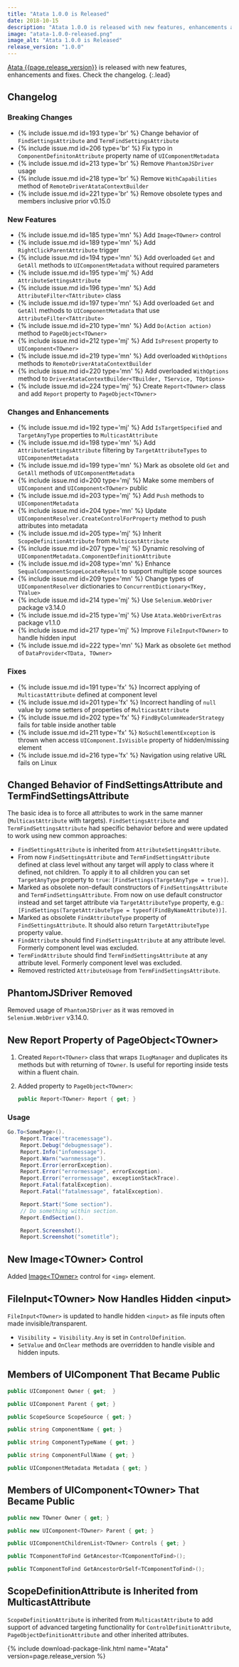 ```yaml
---
title: "Atata 1.0.0 is Released"
date: 2018-10-15
description: "Atata 1.0.0 is released with new features, enhancements and fixes. Check the changelog."
image: "atata-1.0.0-released.png"
image_alt: "Atata 1.0.0 is Released"
release_version: "1.0.0"
---
```


[Atata {{page.release_version}}](https://www.nuget.org/packages/Atata/{{page.release_version}})
is released with new features, enhancements and fixes.
Check the changelog.
{:.lead}

<!--more-->

## Changelog

### Breaking Changes

- {% include issue.md id=193 type='br' %} Change behavior of `FindSettingsAttribute` and `TermFindSettingsAttribute`
- {% include issue.md id=206 type='br' %} Fix typo in `ComponentDefinitonAttribute` property name of `UIComponentMetadata`
- {% include issue.md id=213 type='br' %} Remove `PhantomJSDriver` usage
- {% include issue.md id=218 type='br' %} Remove `WithCapabilities` method of `RemoteDriverAtataContextBuilder`
- {% include issue.md id=221 type='br' %} Remove obsolete types and members inclusive prior v0.15.0

### New Features

- {% include issue.md id=185 type='mn' %} Add `Image<TOwner>` control
- {% include issue.md id=189 type='mn' %} Add `RightClickParentAttribute` trigger
- {% include issue.md id=194 type='mn' %} Add overloaded `Get` and `GetAll` methods to `UIComponentMetadata` without required parameters
- {% include issue.md id=195 type='mj' %} Add `AttributeSettingsAttribute`
- {% include issue.md id=196 type='mn' %} Add `AttributeFilter<TAttribute>` class
- {% include issue.md id=197 type='mn' %} Add overloaded `Get` and `GetAll` methods to `UIComponentMetadata` that use `AttributeFilter<TAttribute>`
- {% include issue.md id=210 type='mn' %} Add `Do(Action action)` method to `PageObject<TOwner>`
- {% include issue.md id=212 type='mj' %} Add `IsPresent` property to `UIComponent<TOwner>`
- {% include issue.md id=219 type='mn' %} Add overloaded `WithOptions` methods to `RemoteDriverAtataContextBuilder`
- {% include issue.md id=220 type='mn' %} Add overloaded `WithOptions` method to `DriverAtataContextBuilder<TBuilder, TService, TOptions>`
- {% include issue.md id=224 type='mj' %} Create `Report<TOwner>` class and add `Report` property to `PageObject<TOwner>`

### Changes and Enhancements

- {% include issue.md id=192 type='mj' %} Add `IsTargetSpecified` and `TargetAnyType` properties to `MulticastAttribute`
- {% include issue.md id=198 type='mn' %} Add `AttributeSettingsAttribute` filtering by `TargetAttributeTypes` to `UIComponentMetadata`
- {% include issue.md id=199 type='mn' %} Mark as obsolete old `Get` and `GetAll` methods of `UIComponentMetadata`
- {% include issue.md id=200 type='mj' %} Make some members of `UIComponent` and `UIComponent<TOwner>` public
- {% include issue.md id=203 type='mj' %} Add `Push` methods to `UIComponentMetadata`
- {% include issue.md id=204 type='mn' %} Update `UIComponentResolver.CreateControlForProperty` method to push attributes into metadata
- {% include issue.md id=205 type='mj' %} Inherit `ScopeDefinitionAttribute` from `MulticastAttribute`
- {% include issue.md id=207 type='mj' %} Dynamic resolving of `UIComponentMetadata.ComponentDefinitionAttribute`
- {% include issue.md id=208 type='mn' %} Enhance `SequalComponentScopeLocateResult` to support multiple scope sources
- {% include issue.md id=209 type='mn' %} Change types of `UIComponentResolver` dictionaries to `ConcurrentDictionary<TKey, TValue>`
- {% include issue.md id=214 type='mj' %} Use `Selenium.WebDriver` package v3.14.0
- {% include issue.md id=215 type='mj' %} Use `Atata.WebDriverExtras` package v1.1.0
- {% include issue.md id=217 type='mj' %} Improve `FileInput<TOwner>` to handle hidden input
- {% include issue.md id=222 type='mn' %} Mark as obsolete `Get` method of `DataProvider<TData, TOwner>`

### Fixes

- {% include issue.md id=191 type='fx' %} Incorrect applying of `MulticastAttribute` defined at component level
- {% include issue.md id=201 type='fx' %} Incorrect handling of `null` value by some setters of properties of `MulticastAttribute`
- {% include issue.md id=202 type='fx' %} `FindByColumnHeaderStrategy` fails for table inside another table
- {% include issue.md id=211 type='fx' %} `NoSuchElementException` is thrown when access `UIComponent.IsVisible` property of hidden/missing element
- {% include issue.md id=216 type='fx' %} Navigation using relative URL fails on Linux

## Changed Behavior of FindSettingsAttribute and TermFindSettingsAttribute

The basic idea is to force all attributes to work in the same manner (`MulticastAttribute` with targets).
`FindSettingsAttribute` and `TermFindSettingsAttribute` had specific behavior before and were updated to work using new common approaches:

- `FindSettingsAttribute` is inherited from `AttributeSettingsAttribute`.
- From now `FindSettingsAttribute` and `TermFindSettingsAttribute` defined at class level without any target will apply to class where it defined, not children.
  To apply it to all children you can set `TargetAnyType` property to `true`: `[FindSettings(TargetAnyType = true)]`.
- Marked as obsolete non-default constructors of `FindSettingsAttribute` and `TermFindSettingsAttribute`.
  From now on use default constructor instead and set target attribute via `TargetAttributeType` property, e.g.: `[FindSettings(TargetAttributeType = typeof(FindByNameAttribute))]`.
- Marked as obsolete `FindAttributeType` property of `FindSettingsAttribute`.
  It should also return `TargetAttributeType` property value.
- `FindAttribute` should find `FindSettingsAttribute` at any attribute level.
  Formerly component level was excluded.
- `TermFindAttribute` should find `TermFindSettingsAttribute` at any attribute level.
  Formerly component level was excluded.
- Removed restricted `AttributeUsage` from `TermFindSettingsAttribute`.

## PhantomJSDriver Removed

Removed usage of `PhantomJSDriver` as it was removed in `Selenium.WebDriver` v3.14.0.

## New Report Property of PageObject&lt;TOwner&gt;

1. Created `Report<TOwner>` class that wraps `ILogManager` and duplicates its methods but with returning of `TOwner`.
   Is useful for reporting inside tests within a fluent chain.

1. Added property to `PageObject<TOwner>`:

   ```cs
   public Report<TOwner> Report { get; }
   ```

### Usage

```cs
Go.To<SomePage>().
    Report.Trace("tracemessage").
    Report.Debug("debugmessage").
    Report.Info("infomessage").
    Report.Warn("warnmessage").
    Report.Error(errorException).
    Report.Error("errormessage", errorException).
    Report.Error("errormessage", exceptionStackTrace).
    Report.Fatal(fatalException).
    Report.Fatal("fatalmessage", fatalException).

    Report.Start("Some section").
    // Do something within section.
    Report.EndSection().

    Report.Screenshot().
    Report.Screenshot("sometitle");
```

## New Image&lt;TOwner&gt; Control

Added [Image&lt;TOwner&gt;](/components/#image) control for `<img>` element.

## FileInput&lt;TOwner&gt; Now Handles Hidden &lt;input&gt;

`FileInput<TOwner>` is updated to handle hidden `<input>` as file inputs often made invisible/transparent.

- `Visibility = Visibility.Any` is set in `ControlDefinition`.
- `SetValue` and `OnClear` methods are overridden to handle visible and hidden inputs.

## Members of UIComponent That Became Public

```cs
public UIComponent Owner { get;  }

public UIComponent Parent { get; }

public ScopeSource ScopeSource { get; }

public string ComponentName { get; }

public string ComponentTypeName { get; }

public string ComponentFullName { get; }

public UIComponentMetadata Metadata { get; }
```

## Members of UIComponent&lt;TOwner&gt; That Became Public

```cs
public new TOwner Owner { get; }

public new UIComponent<TOwner> Parent { get; }

public UIComponentChildrenList<TOwner> Controls { get; }

public TComponentToFind GetAncestor<TComponentToFind>();

public TComponentToFind GetAncestorOrSelf<TComponentToFind>();
```

## ScopeDefinitionAttribute is Inherited from MulticastAttribute

`ScopeDefinitionAttribute` is inherited from `MulticastAttribute` to add support of advanced targeting functionality for `ControlDefinitionAttribute`, `PageObjectDefinitionAttribute` and other inherited attributes.

{% include download-package-link.html name="Atata" version=page.release_version %}